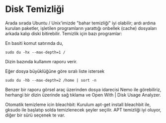 # Disk Temizliği

Arada sırada Ubuntu / Unix'imizde "bahar temizliği" iyi olabilir; ardı
ardına kurulan paketler, işletilen programların yarattığı onbellek
(cache) dosyaları arkada kalıp diski bitirebilir. Temizlik için bazı
programlar:

En basiti komut satırında du,

```
sudo du -hx --max-depth=1 /
```

Dizin bazında kullanım raporu verir.

Eğer dosya büyüklüğüne göre sıralı liste istersek

```
sudo du -hb --max-depth=2 /home | sort -n
```

Benzer bir raporu görsel araç üzerinden dosya idarecisi Nemo ile
görebiliriz, herhangi bir dizin üzerinde sağ tıklama ve Open With |
Disk Usage Analyzer.

Otomatik temizleme icin bleachbit: Kurulum apt-get install bleachbit
ile, gksudo ile başlatıp solda temizlenecek şeyler seçilir. APT
temizliği iyi oluyor, diğer bir sürü seçenek te var.





